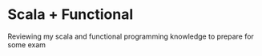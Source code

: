 # Scala + Functional
Reviewing my scala and functional programming knowledge to prepare for some exam